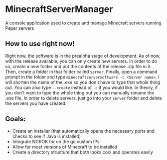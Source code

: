 # MinecraftServerManager
A console application used to create and manage Minecraft servers running Paper servers

## How to use right now!
Right now, the software is in the prealpha stage of development. As of now, with the release available, you can only create new servers. In order to do so, create a new folder and put the contents of the release .zip file in it. Then, create a folder in that folder called `server`. Finally, open a command prompt in the folder and type `minecraftserversoftware -c <Server name>`. I will shorten the name of the .exe so you don't have to type that whole thing out. You can also type `--create` instead of `-c` if you would like. In theory, if you don't want to type the whole thing out you can manually rename the .exe file. In order to delete servers, just go into your `server` folder and delete the servers you have created.

## Goals:
- Create an installer (that automatically opens the necessary ports and checks to see if Java is installed)
- Integrate NGROK for on the go custom IPs
- Allow for most versions of Minecraft to be installed
- Create a directory structure that both looks cool and operates easily

